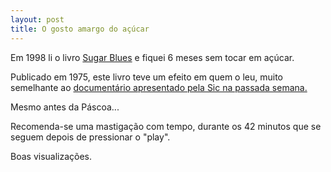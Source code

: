 ```yaml
---
layout: post
title: O gosto amargo do açúcar
---
```

Em 1998 li o livro [Sugar Blues](https://www.google.pt/?gfe_rd=cr&ei=OpAlVc-dKu-r8wf1q4GICw&gws_rd=ssl#q=sugar+blues+o+gosto+amargo+do+acucar+pdf) e fiquei 6 meses sem tocar em açúcar. 

Publicado em 1975, este livro teve um efeito em quem o leu, muito semelhante ao [documentário apresentado pela Sic na passada semana.](http://player.sicnoticias.pt/video/sicnot/2015-04-01-Grande-Reportagem-Interactiva-Somos-o-que-comemos-)

Mesmo antes da Páscoa...

Recomenda-se uma mastigação com tempo, durante os 42 minutos que se seguem depois de pressionar o "play". 

Boas visualizações.  


